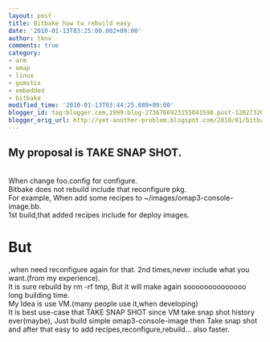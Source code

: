 ```yaml
---
layout: post
title: Bitbake how to rebuild easy
date: '2010-01-13T03:25:00.002+09:00'
author: tknv
comments: true
category:
- arm
- omap
- linux
- gumstix
- embedded
- bitbake
modified_time: '2010-01-13T03:44:25.889+09:00'
blogger_id: tag:blogger.com,1999:blog-2736766923155041598.post-1202732610363005946
blogger_orig_url: http://yet-another-problem.blogspot.com/2010/01/bitbake-how-to-rebuild-easy.html
---
```


<h2>My proposal is TAKE SNAP SHOT.</h2><br />When change foo.config for configure. <br />Bitbake does not rebuild include that reconfigure pkg.<br />For example, When add some recipes to ~/images/omap3-console-image.bb.<br />1st build,that added recipes include for deploy images.<br /><span style="font-weight:bold;"><h1>But</h1></span>,when need reconfigure again for that. 2nd times,never include what you want.(from my experience).<br />It is sure rebuild by rm -rf tmp, But it will make again soooooooooooooo long building time.<br />My Idea is use VM.(many people use it,when developing)<br />It is best use-case that TAKE SNAP SHOT since VM take snap shot history ever(maybe), Just build simple omap3-console-image then Take snap shot and after that easy to add recipes,reconfigure,rebuild... also faster.
